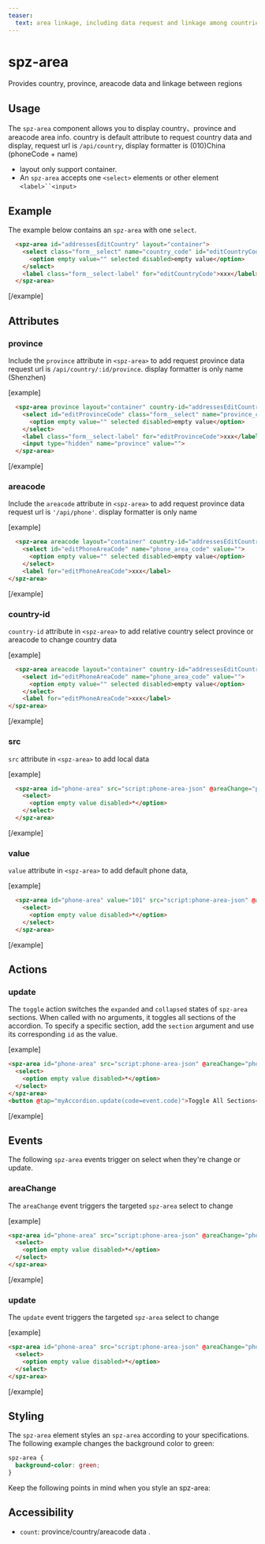 ```yaml
---
teaser:
  text: area linkage, including data request and linkage among countries, provinces and cities.
---
```


# spz-area

Provides country, province, areacode data and linkage between regions

## Usage

The `spz-area` component allows you to display country、province and areacode
area info. country is default attribute to request country data and display,
request url is `/api/country`, display formatter is (010)China (phoneCode + name)

-   layout only support container.
-   An `spz-area` accepts one `<select>` elements or other element `<label>``<input>`

## Example

The example below contains an `spz-area` with one `select`. 

```html
  <spz-area id="addressesEditCountry" layout="container">
    <select class="form__select" name="country_code" id="editCountryCode" value="" required>
      <option empty value="" selected disabled>empty value</option>
    </select>
    <label class="form__select-label" for="editCountryCode">xxx</label>
  </spz-area>
```

[/example]

## Attributes

### province

Include the `province` attribute in `<spz-area>` to add request province data
request url is `/api/country/:id/province`. display formatter is only name (Shenzhen)

[example]

```html
  <spz-area province layout="container" country-id="addressesEditCountry" manual>
    <select id="editProvinceCode" class="form__select" name="province_code" value="">
      <option empty value="" selected disabled>empty value</option>
    </select>
    <label class="form__select-label" for="editProvinceCode">xxx</label>
    <input type="hidden" name="province" value="">
  </spz-area>
```

[/example]

### areacode

Include the `areacode` attribute in `<spz-area>` to add request province data
request url is `'/api/phone'`. display formatter is only name

[example]

```html
  <spz-area areacode layout="container" country-id="addressesEditCountry">
    <select id="editPhoneAreaCode" name="phone_area_code" value="">
      <option empty value="" selected disabled>empty value</option>
    </select>
    <label for="editPhoneAreaCode">xxx</label>
</spz-area>
```

[/example]

### country-id

`country-id` attribute in `<spz-area>` to add relative country
select province or areacode to change country data

[example]

```html
  <spz-area areacode layout="container" country-id="addressesEditCountry">
    <select id="editPhoneAreaCode" name="phone_area_code" value="">
      <option empty value="" selected disabled>empty value</option>
    </select>
    <label for="editPhoneAreaCode">xxx</label>
</spz-area>
```
[/example]

### src

`src` attribute in `<spz-area>` to add local data

[example]

```html
  <spz-area id="phone-area" src="script:phone-area-json" @areaChange="phone-number.update(data=event.data);" @update="phone-nation-flag.rerender(data=event.data);" layout="container" areacode>
    <select>
      <option empty value disabled>*</option>
    </select>
  </spz-area>
```
[/example]

### value

`value` attribute in `<spz-area>` to add default phone data,

[example]

```html
  <spz-area id="phone-area" value="101" src="script:phone-area-json" @areaChange="phone-number.update(data=event.data);" @update="phone-nation-flag.rerender(data=event.data);" layout="container" areacode>
    <select>
      <option empty value disabled>*</option>
    </select>
  </spz-area>
```
[/example]
## Actions

### update

The `toggle` action switches the `expanded` and `collapsed` states of
`spz-area` sections. When called with no arguments, it toggles all sections
of the accordion. To specify a specific section, add the `section` argument and
use its corresponding `id` as the value.

[example]

```html
<spz-area id="phone-area" src="script:phone-area-json" @areaChange="phone-number.update(data=event.data);" @update="phone-nation-flag.rerender(data=event.data);" layout="container" areacode>
  <select>
    <option empty value disabled>*</option>
  </select>
</spz-area>
<button @tap="myAccordion.update(code=event.code)">Toggle All Sections</button>
```

[/example]

## Events

The following `spz-area` events trigger on select when they're
change or update.

### areaChange

The `areaChange` event triggers the targeted `spz-area` select to change

[example]

```html
<spz-area id="phone-area" src="script:phone-area-json" @areaChange="phone-number.update(data=event.data);" @update="phone-nation-flag.rerender(data=event.data);" layout="container" areacode>
  <select>
    <option empty value disabled>*</option>
  </select>
</spz-area>
```

[/example]

### update

The `update` event triggers the targeted `spz-area` select to change

[example]

```html
<spz-area id="phone-area" src="script:phone-area-json" @areaChange="phone-number.update(data=event.data);" @update="phone-nation-flag.rerender(data=event.data);" layout="container" areacode>
  <select>
    <option empty value disabled>*</option>
  </select>
</spz-area>
```

[/example]

## Styling

The `spz-area` element styles an `spz-area` according to your
specifications. The following example changes the background color to green:

```css
spz-area {
  background-color: green;
}
```

Keep the following points in mind when you style an spz-area:

## Accessibility

-   `count`: province/country/areacode data .

